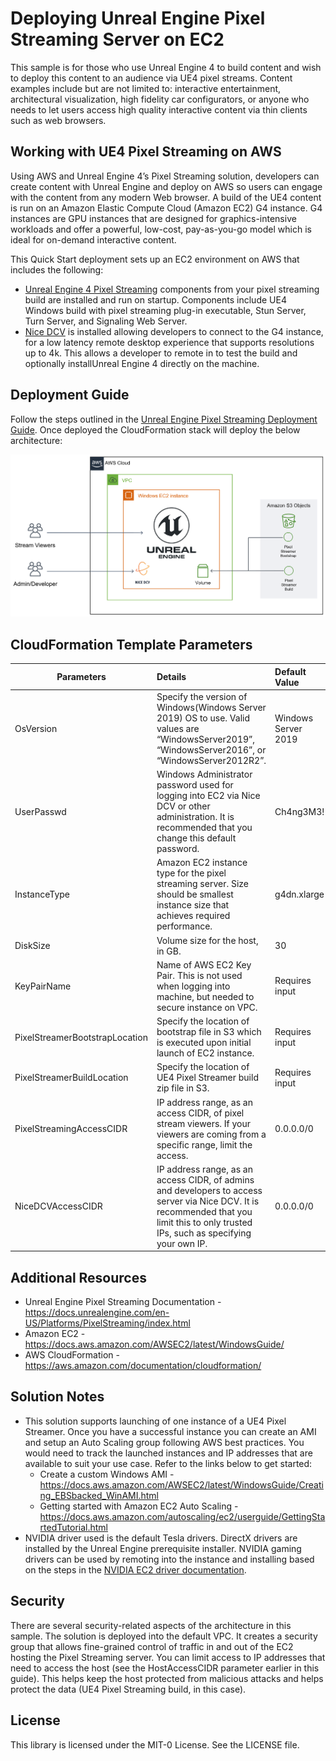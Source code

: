 # Deploying Unreal Engine Pixel Streaming Server on EC2

This sample is for those who use Unreal Engine 4 to build content and wish to deploy this content to an audience via UE4 pixel streams. Content examples include but are not limited to: interactive entertainment, architectural visualization, high fidelity car configurators, or anyone who needs to let users access high quality interactive content via thin clients such as web browsers.

## Working with UE4 Pixel Streaming on AWS

Using AWS and Unreal Engine 4’s Pixel Streaming solution, developers can create content with Unreal Engine and deploy on AWS so users can engage with the content from any modern Web browser. A build of the UE4 content is run on an Amazon Elastic Compute Cloud (Amazon EC2) G4 instance. G4 instances are GPU instances that are designed for graphics-intensive workloads and offer a powerful, low-cost, pay-as-you-go model which is ideal for on-demand interactive content.

This Quick Start deployment sets up an EC2 environment on AWS that includes the following:

* [Unreal Engine 4 Pixel Streaming](https://docs.unrealengine.com/en-US/Platforms/PixelStreaming/index.html) components from your pixel streaming build are installed and run on startup. Components include UE4 Windows build with pixel streaming plug-in executable, Stun Server, Turn Server, and Signaling Web Server.
* [Nice DCV](https://www.google.com/url?sa=t&rct=j&q=&esrc=s&source=web&cd=&cad=rja&uact=8&ved=2ahUKEwjegIuN6YLsAhUIna0KHdNXCBwQFjAAegQIAxAB&url=https%3A%2F%2Faws.amazon.com%2Fhpc%2Fdcv%2F&usg=AOvVaw3zloCNRymwGNnFAuD7OP3M) is installed allowing developers to connect to the G4 instance, for a low latency remote desktop experience that supports resolutions up to 4k. This allows a developer to remote in to test the build and optionally installUnreal Engine 4 directly on the machine.

## Deployment Guide

Follow the steps outlined in the [Unreal Engine Pixel Streaming Deployment Guide](Documentation/Unreal-Engine-Pixel-Streaming-Deployment-Guide.pdf). Once deployed the CloudFormation stack will deploy the below architecture:

![Architecture Diagram](Documentation/Unreal-Engine-Pixel-Streaming-Architecture.png)

## CloudFormation Template Parameters

  | Parameters                      | Details                                                                                   | Default Value      |
  | ---------------------------     |:------------------------------------------------------------------------------------------|:-------------------|
  |OsVersion                        | Specify the version of Windows(Windows Server 2019) OS to use. Valid values are “WindowsServer2019”, “WindowsServer2016”, or “WindowsServer2012R2”. |  Windows Server 2019 |
  |UserPasswd                       | Windows Administrator password used for logging into EC2 via Nice DCV or other administration. It is recommended that you change this default password. | Ch4ng3M3! |
  |InstanceType                     | Amazon EC2 instance type for the pixel streaming server. Size should be smallest instance size that achieves required performance. | g4dn.xlarge |
  |DiskSize                         | Volume size for the host, in GB.  | 30 |
  |KeyPairName                      | Name of AWS EC2 Key Pair. This is not used when logging into machine, but needed to secure instance on VPC. | Requires input |
  |PixelStreamerBootstrapLocation   | Specify the location of bootstrap file in S3 which is executed upon initial launch of EC2 instance.    | Requires input |
  |PixelStreamerBuildLocation       | Specify the location of UE4 Pixel Streamer build zip file in S3. | Requires input |
  |PixelStreamingAccessCIDR         | IP address range, as an access CIDR, of pixel stream viewers. If your viewers are coming from a specific range, limit the access. | 0.0.0.0/0 |
  |NiceDCVAccessCIDR                | IP address range, as an access CIDR, of admins and developers to access server via Nice DCV. It is recommended that you limit this to only trusted IPs, such as specifying your own IP. | 0.0.0.0/0 |

## Additional Resources

* Unreal Engine Pixel Streaming Documentation - <https://docs.unrealengine.com/en-US/Platforms/PixelStreaming/index.html>
* Amazon EC2 - <https://docs.aws.amazon.com/AWSEC2/latest/WindowsGuide/>
* AWS CloudFormation - <https://aws.amazon.com/documentation/cloudformation/>

## Solution Notes

* This solution supports launching of one instance of a UE4 Pixel Streamer. Once you have a successful instance you can create an AMI and setup an Auto Scaling group following AWS best practices. You would need to track the launched instances and IP addresses that are available to suit your use case. Refer to the links below to get started:
  * Create a custom Windows AMI - <https://docs.aws.amazon.com/AWSEC2/latest/WindowsGuide/Creating_EBSbacked_WinAMI.html>
  * Getting started with Amazon EC2 Auto Scaling - <https://docs.aws.amazon.com/autoscaling/ec2/userguide/GettingStartedTutorial.html>
* NVIDIA driver used is the default Tesla drivers. DirectX drivers are installed by the Unreal Engine prerequisite installer. NVIDIA gaming drivers can be used by remoting into the instance and installing based on the steps in the [NVIDIA EC2 driver documentation](https://docs.aws.amazon.com/AWSEC2/latest/WindowsGuide/install-nvidia-driver.html#nvidia-gaming-driver).

## Security

There are several security-related aspects of the architecture in this sample. The solution is deployed into the default VPC. It creates a security group that allows fine-grained control of traffic in and out of the EC2 hosting the Pixel Streaming server. You can limit access to IP addresses that need to access the host (see the HostAccessCIDR parameter earlier in this guide). This helps keep the host protected from malicious attacks and helps protect the data (UE4 Pixel Streaming build, in this case).

## License

This library is licensed under the MIT-0 License. See the LICENSE file.
